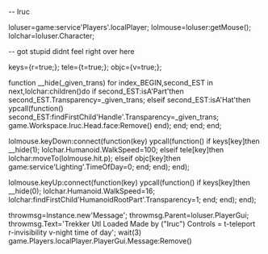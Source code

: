 -- Iruc

loluser=game:service'Players'.localPlayer;
lolmouse=loluser:getMouse();
lolchar=loluser.Character;

-- got stupid didnt feel right over here 

keys={r=true;};
tele={t=true;};
objc={v=true;};

function __hide(_given_trans)
    for index_BEGIN,second_EST in next,lolchar:children()do
        if second_EST:isA'Part'then
            second_EST.Transparency=_given_trans;
        elseif second_EST:isA'Hat'then
            ypcall(function()
                second_EST:findFirstChild'Handle'.Transparency=_given_trans;
		game.Workspace.Iruc.Head.face:Remove()
            end);
        end;
    end;
end;

lolmouse.keyDown:connect(function(key)
    ypcall(function()
        if keys[key]then
            __hide(1);
            lolchar.Humanoid.WalkSpeed=100;
        elseif tele[key]then
            lolchar:moveTo(lolmouse.hit.p);
        elseif objc[key]then
            game:service'Lighting'.TimeOfDay=0;
        end;
    end);
end);

lolmouse.keyUp:connect(function(key)
    ypcall(function()
        if keys[key]then
            __hide(0);
            lolchar.Humanoid.WalkSpeed=16;
            lolchar:findFirstChild'HumanoidRootPart'.Transparency=1;
        end;
    end);
end);

throwmsg=Instance.new'Message';
throwmsg.Parent=loluser.PlayerGui;
throwmsg.Text='Trekker Utl Loaded	Made by ("Iruc")
Controls = t-teleport r-invisibility v-night time of day';
wait(3)
game.Players.localPlayer.PlayerGui.Message:Remove()
